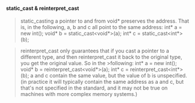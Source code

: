 #### static_cast & reinterpret_cast
>static_casting a pointer to and from void* preserves the address. That is, in the following, a, b and c all point to the same address:
>int* a = new int();
>void* b = static_cast<void*>(a);
>int* c = static_cast<int*>(b);

>reinterpret_cast only guarantees that if you cast a pointer to a different type, and then reinterpret_cast it back to the original type, you get the original value. So in the >following:
>int* a = new int();
>void* b = reinterpret_cast<void*>(a);
>int* c = reinterpret_cast<int*>(b);
>a and c contain the same value, but the value of b is unspecified. (in practice it will typically contain the same address as a and c, but that's not specified in the standard, and it may not be true on machines with more complex memory systems.)

